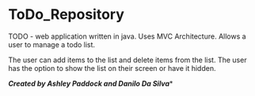 ToDo_Repository
===============
TODO - 
web application written in java. 
Uses MVC Architecture. 
Allows a user to manage a todo list. 

The user can add items to the list and delete items from the list. 
The user has the option to show the list on their screen or have it hidden. 

***Created by Ashley Paddock and Danilo Da Silva****
